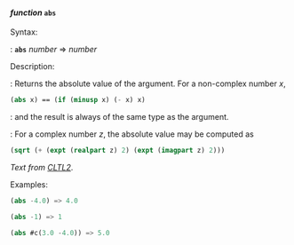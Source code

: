 #### <em>function</em> <strong>`abs`</strong>

Syntax:

: <strong>`abs`</strong> *number* => *number*

Description:

: Returns the absolute value of the argument. For a non-complex number *x*,

```lisp
(abs x) == (if (minusp x) (- x) x)
```

: and the result is always of the same type as the argument.

: For a complex number *z*, the absolute value may be computed as

```lisp
(sqrt (+ (expt (realpart z) 2) (expt (imagpart z) 2)))
```

*Text from [CLTL2](http://www.cs.cmu.edu/Groups/AI/html/cltl/clm/node128.html)*.

Examples:

```lisp
(abs -4.0) => 4.0

(abs -1) => 1

(abs #c(3.0 -4.0)) => 5.0

```
